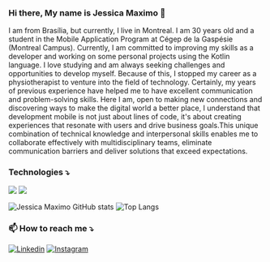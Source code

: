 ### Hi there, My name is Jessica Maximo 👋

I am from Brasília, but currently, I live in Montreal. I am 30 years old and a student in the Mobile Application Program at Cégep de la Gaspésie (Montreal Campus). Currently, I am committed to improving my skills as a developer and working on some personal projects using the Kotlin language. I love studying and am always seeking challenges and opportunities to develop myself. Because of this, I stopped my career as a physiotherapist to venture into the field of technology. Certainly, my years of previous experience have helped me to have excellent communication and problem-solving skills. 
Here I am, open to making new connections and discovering ways to make the digital world a better place, I understand that development mobile is not just about lines of code, it's about creating experiences that resonate with users and drive business goals.This unique combination of technical knowledge and interpersonal skills enables me to collaborate effectively with multidisciplinary teams, eliminate communication barriers and deliver solutions that exceed expectations.

### Technologies ⤵️

<img src="https://img.shields.io/badge/Kotlin-0095D5?&style=for-the-badge&logo=kotlin&logoColor=white" /> <img src="https://img.shields.io/badge/Java-ED8B00?style=for-the-badge&logo=openjdk&logoColor=white"/>

 ![Jessica Maximo GitHub stats](https://github-readme-stats.vercel.app/api?username=jessicamaximo23&show_icons=true&theme=dracula)  ![Top Langs](https://github-readme-stats.vercel.app/api/top-langs/?username=jessicamaximo23&hide_progress=trueicons=true&theme=dracula)

### 📫 How to reach me ⤵️
  
 [![Linkedin](https://img.shields.io/badge/LinkedIn-0077B5?style=for-the-badge&logo=linkedin&logoColor=white)](https://www.linkedin.com/in/j%C3%A9ssica-m%C3%A1ximo-b65467115/) [![Instagram](https://img.shields.io/badge/Instagram-E4405f?style=for-the-badge&logo=instagram&logoCollor=white)](https://www.instagram.com/jessicamaximo_) 

